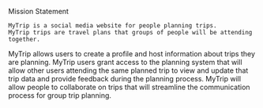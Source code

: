 
Mission Statement

	MyTrip is a social media website for people planning trips. 
	MyTrip trips are travel plans that groups of people will be attending together.
  MyTrip allows users to create a profile and host information about trips they are planning. MyTrip users grant access to the planning system 
  that will allow other users attending the same planned trip to view and update that trip data and provide feedback during the planning process. 
  MyTrip will allow people to collaborate on trips that will streamline the communication process for group trip planning. 
  
  

